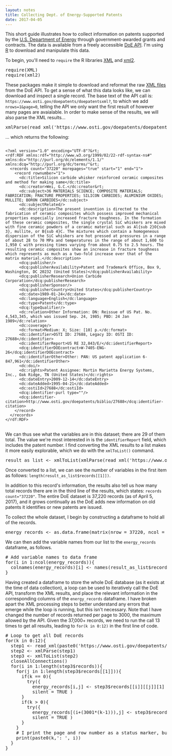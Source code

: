 ```yaml
---
layout: notes
title: Collecting Dept. of Energy-Supported Patents
date: 2017-04-05
---
```


This short guide illustrates how to collect information on patents supported by the <a href="https://energy.gov/" target="blank">U.S. Department of Energy</a> through government-awarded grants and contracts. The data is available from a freely accessible <a href="https://www.osti.gov/home/XMLServices.html" target = "blank">DoE API</a>. I'm using <a href="https://www.r-project.org/" target="blank">R</a> to download and manipulate this data. 

To begin, you'll need to <code>require</code> the R libraries <a href="https://cran.r-project.org/web/packages/XML/index.html" target = "blank">XML</a> and <a href="https://cran.r-project.org/web/packages/xml2/index.html" target="blank">xml2</a>. 

<?prettify?>
<pre class="prettyprint lang-r">
require(XML)
require(xml2)
</pre>

These packages make it simple to download and reformat the raw <a href="https://en.wikipedia.org/wiki/XML" target="blank">XML files</a> from the DoE API. To get a sense of what this data looks like, we can download and inspect a single record. The base text of the API call is: <code>ht<i></i>tps://ww<i></i>w.osti.g<i></i>ov/doepatents/doepatentsxml?</code>, to which we add <code>nrows=1&page=0</code>, telling the API we only want the first result of however many pages are avaialable. In order to make sense of the results, we will also parse the XML results...

<?prettify?>
<pre class="prettyprint lang-r">
xmlParse(read_xml('https://www.osti.gov/doepatents/doepatentsxml?nrows=1&page=0'))
</pre>

... which returns the following:

<pre class="prettyprint pre-scrollable">
<code>
&lt;?xml version="1.0" encoding="UTF-8"?&rt;
&lt;rdf:RDF xmlns:rdf="http://www.w3.org/1999/02/22-rdf-syntax-ns#" xmlns:dc="http://purl.org/dc/elements/1.1/" xmlns:dcq="http://purl.org/dc/terms/"&rt;
  &lt;records count="37220" morepages="true" start="1" end="1">
    &lt;record rownumber="1">
      &lt;dc:title>Silicon carbide whisker reinforced ceramic composites and method for making same&lt;/dc:title>
      &lt;dc:creator>Wei, G.C.&lt;/dc:creator&rt;
      &lt;dc:subject>36 MATERIALS SCIENCE; COMPOSITE MATERIALS; FABRICATION; FRACTURE PROPERTIES; SILICON CARBIDES; ALUMINIUM OXIDES; MULLITE; BORON CARBIDES&lt;/dc:subject>
      &lt;dc:subjectRelated/>
      &lt;dc:description>The present invention is directed to the fabrication of ceramic composites which possess improved mechanical properties especially increased fracture toughness. In the formation of these ceramic composites, the single crystal SiC whiskers are mixed with fine ceramic powders of a ceramic material such as Al{sub 2}O{sub 3}, mullite, or B{sub 4}C. The mixtures which contain a homogeneous dispersion of the SiC whiskers are hot pressed at pressures in a range of about 28 to 70 MPa and temperatures in the range of about 1,600 to 1,950 C with pressing times varying from about 0.75 to 2.5 hours. The resulting ceramic composites show an increase in fracture toughness which represents as much as a two-fold increase over that of the matrix material.&lt;/dc:description>
      &lt;dcq:publisher/>
      &lt;dcq:publisherAvailability>Patent and Trademark Office, Box 9, Washington, DC 20232 (United States)&lt;/dcq:publisherAvailability>
      &lt;dcq:publisherResearch>Union Carbide Corporation&lt;/dcq:publisherResearch>
      &lt;dcq:publisherSponsor/>
      &lt;dcq:publisherCountry>United States&lt;/dcq:publisherCountry>
      &lt;dc:date>1989-01-24&lt;/dc:date>
      &lt;dc:language>English&lt;/dc:language>
      &lt;dc:type>Patent&lt;/dc:type>
      &lt;dcq:typeQualifier/>
      &lt;dc:relation>Other Information: DN: Reissue of US Pat. No. 4,543,345, which was issued Sep. 24, 1985; PBD: 24 Jan 1989&lt;/dc:relation>
      &lt;dc:coverage/>
      &lt;dc:format>Medium: X; Size: [10] p.&lt;/dc:format>
      &lt;dc:identifier>OSTI ID: 27688, Legacy ID: OSTI ID: 27688&lt;/dc:identifier>
      &lt;dc:identifierReport>US RE 32,843/E/&lt;/dc:identifierReport>
      &lt;dcq:identifierDOEcontract>W-7405-ENG-26&lt;/dcq:identifierDOEcontract>
      &lt;dc:identifierOther>Other: PAN: US patent application 6-847,961&lt;/dc:identifierOther>
      &lt;dc:doi/>
      &lt;dc:rights>Patent Assignee: Martin Marietta Energy Systems, Inc., Oak Ridge, TN (United States)&lt;/dc:rights>
      &lt;dc:dateEntry>2009-12-14&lt;/dc:dateEntry>
      &lt;dc:dateAdded>1995-04-21&lt;/dc:dateAdded>
      &lt;dc:ostiId>27688&lt;/dc:ostiId>
      &lt;dcq:identifier-purl type=""/>
      &lt;dcq:identifier-citation>http://www.osti.gov/doepatents/biblio/27688&lt;/dcq:identifier-citation>
    &lt;/record>
  &lt;/records>
&lt;/rdf:RDF>
</code>
</pre>

We can thus see what the variables are in this dataset; there are 29 of them total. The value we're most interested in is the <code>identifierReport</code> field, which includes the patent number. I find converting the XML results to a list makes it more easily explorable, which we do with the <code>xmlToList()</code> command.

<?prettify?>
<pre class="prettyprint lang-r">
result_as_list <- xmlToList(xmlParse(read_xml('https://www.osti.gov/doepatents/doepatentsxml?nrows=1&page=0')))
</pre>

Once converted to a list, we can see the number of variables in the first item as follows: <code>length(result_as_list$records[[1]])</code>. 

In addition to this record's information, the results also tell us how many total records there are in the third line of the results, which states: <code>records count="37220"</code>. The entire DoE dataset is 37,220 records (as of April 5, 2017), and it grows continually as the DoE adds new information on old patents it identifies or new patents are issued.

To collect the whole dataset, I begin by constructing a dataframe to hold all of the records.

<?prettify?>
<pre class="prettyprint lang-r">
energy_records <- as.data.frame(matrix(nrow = 37220, ncol = 29))
</pre>

We can then add the variable names from our list to the <code>energy_records</code> dataframe, as follows.

<?prettify?>
<pre class="prettyprint lang-r">
# Add variable names to data frame
for(i in 1:ncol(energy_records)){
  colnames(energy_records)[i] <- names(result_as_list$records[[1]])[i]
}
</pre>

Having created a dataframe to store the whole DoE database (as it exists at the time of data collection), a loop can be used to iteratively call the DoE API, transform the XML results, and place the relevant information in the corresponding columns of the <code>energy_records</code> dataframe. I have broken apart the XML processing steps to better understand any errors that emerge while the loop is running, but this isn't necessary. Note that I have changed the number of records returned per page to 3000, the maximum allowed by the API. Given the 37,000+ records, we need to run the call 13 times to get all results, leading to <code>for(k in 0:12)</code> in the first line of code.

<?prettify?>
<pre class="prettyprint lang-r">
# Loop to get all DoE records 
for(k in 0:12){
  step1 <- read_xml(paste0('https://www.osti.gov/doepatents/doepatentsxml?nrows=3000&page=',k))
  step2 <- xmlParse(step1)
  step3 <- xmlToList(step2)
  closeAllConnections()
  for(i in 1:length(step3$records)){
    for(j in 1:length(step3$records[[1]])){
      if(k == 0){
        try({
          energy_records[i,j] <- step3$records[[i]][[j]][1] },
          silent = TRUE )
      }
      if(k > 0){
        try({
          energy_records[(i+(3001*(k-1))),j] <- step3$records[[i]][[j]][1] },
          silent = TRUE )
      }
    }
    # I print the page and row number as a status marker, but not necessary 
    print(paste0(k,': ', i))
  }
}
</pre>

